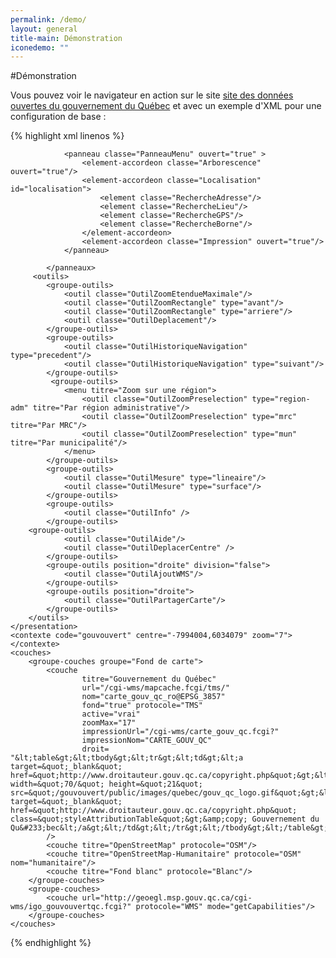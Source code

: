 ```yaml
---
permalink: /demo/
layout: general
title-main: Démonstration
iconedemo: ""
---
```


#Démonstration

Vous pouvez voir le navigateur en action sur le site [site des données ouvertes du gouvernement du Québec](http://geoegl.msp.gouv.qc.ca/gouvouvert/) et avec un exemple d'XML pour une configuration de base :

{% highlight xml linenos %}
<navigateur authentification="false" 
            titre="I.G.O. - Données ouvertes - Gouvernement du Québec"
            baseUri="/gouvouvert/public/" 
            serviceUri="../services/" 
            apiUri="../api/" 
            libUri="../librairie/">
    <presentation>
           <panneaux>
                <panneau classe="PanneauCarte" titre="" />
                 <panneau id="InfoPanneau" classe="PanneauInfo" />
                 <panneau classe="PanneauEntete" image="images/bandeau/bandeau_donnees_ouv_goloc.png"/>

                <panneau classe="PanneauMenu" ouvert="true" >
                    <element-accordeon classe="Arborescence" ouvert="true"/>
                    <element-accordeon classe="Localisation" id="localisation">
                        <element classe="RechercheAdresse"/>
                        <element classe="RechercheLieu"/>
                        <element classe="RechercheGPS"/>
                        <element classe="RechercheBorne"/>
                    </element-accordeon>
                    <element-accordeon classe="Impression" ouvert="true"/>
                </panneau>

            </panneaux>
         <outils>
            <groupe-outils>
                <outil classe="OutilZoomEtendueMaximale"/>
                <outil classe="OutilZoomRectangle" type="avant"/>
                <outil classe="OutilZoomRectangle" type="arriere"/>
                <outil classe="OutilDeplacement"/>
            </groupe-outils>
            <groupe-outils>
                <outil classe="OutilHistoriqueNavigation" type="precedent"/>
                <outil classe="OutilHistoriqueNavigation" type="suivant"/>
            </groupe-outils>
             <groupe-outils>
                <menu titre="Zoom sur une région">
                    <outil classe="OutilZoomPreselection" type="region-adm" titre="Par région administrative"/>
                    <outil classe="OutilZoomPreselection" type="mrc" titre="Par MRC"/>
                    <outil classe="OutilZoomPreselection" type="mun" titre="Par municipalité"/>
                </menu>
            </groupe-outils>
            <groupe-outils>
                <outil classe="OutilMesure" type="lineaire"/>
                <outil classe="OutilMesure" type="surface"/>
            </groupe-outils>
            <groupe-outils>
                <outil classe="OutilInfo" />
            </groupe-outils>
	    <groupe-outils>
                <outil classe="OutilAide"/>
                <outil classe="OutilDeplacerCentre" />
            </groupe-outils>
            <groupe-outils position="droite" division="false">
                <outil classe="OutilAjoutWMS"/>
            </groupe-outils>
            <groupe-outils position="droite">
                <outil classe="OutilPartagerCarte"/>
            </groupe-outils>
        </outils>
    </presentation>
    <contexte code="gouvouvert" centre="-7994004,6034079" zoom="7"></contexte>
    <couches>
        <groupe-couches groupe="Fond de carte">
            <couche  
                    titre="Gouvernement du Québec" 
                    url="/cgi-wms/mapcache.fcgi/tms/" 
                    nom="carte_gouv_qc_ro@EPSG_3857" 
                    fond="true" protocole="TMS" 
                    active="vrai"
                    zoomMax="17"
                    impressionUrl="/cgi-wms/carte_gouv_qc.fcgi?" 
                    impressionNom="CARTE_GOUV_QC" 
                    droit= "&lt;table&gt;&lt;tbody&gt;&lt;tr&gt;&lt;td&gt;&lt;a target=&quot;_blank&quot; href=&quot;http://www.droitauteur.gouv.qc.ca/copyright.php&quot;&gt;&lt;img width=&quot;70/&quot; height=&quot;21&quot; src=&quot;/gouvouvert/public/images/quebec/gouv_qc_logo.gif&quot;&gt;&lt;/a&gt;&lt;/td&gt;&lt;td&gt;&lt;a target=&quot;_blank&quot; href=&quot;http://www.droitauteur.gouv.qc.ca/copyright.php&quot; class=&quot;styleAttributionTable&quot;&gt;&amp;copy; Gouvernement du Qu&#233;bec&lt;/a&gt;&lt;/td&gt;&lt;/tr&gt;&lt;/tbody&gt;&lt;/table&gt;"
            /> 
            <couche titre="OpenStreetMap" protocole="OSM"/>
            <couche titre="OpenStreetMap-Humanitaire" protocole="OSM" nom="humanitaire"/> 
            <couche titre="Fond blanc" protocole="Blanc"/>  
        </groupe-couches>
        <groupe-couches>
            <couche url="http://geoegl.msp.gouv.qc.ca/cgi-wms/igo_gouvouvertqc.fcgi?" protocole="WMS" mode="getCapabilities"/>
        </groupe-couches>
    </couches>

</navigateur>
{% endhighlight %}
 
